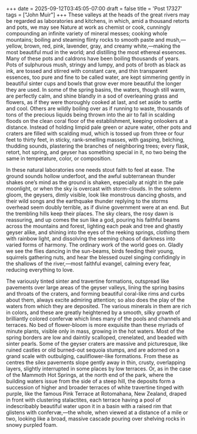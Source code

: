 +++
date = 2025-09-12T03:45:05-07:00
draft = false
title = 'Post 17327'
tags = ["John Muir"]
+++
These valleys at the heads of the great rivers may be regarded as laboratories and kitchens, in which, amid a thousand retorts and pots, we may see Nature at work as chemist or cook, cunningly compounding an infinite variety of mineral messes; cooking whole mountains; boiling and steaming flinty rocks to smooth paste and mush,—yellow, brown, red, pink, lavender, gray, and creamy white,—making the most beautiful mud in the world; and distilling the most ethereal essences. Many of these pots and caldrons have been boiling thousands of years. Pots of sulphurous mush, stringy and lumpy, and pots of broth as black as ink, are tossed and stirred with constant care, and thin transparent essences, too pure and fine to be called water, are kept simmering gently in beautiful sinter cups and bowls that grow ever more beautiful the longer they are used. In some of the spring basins, the waters, though still warm, are perfectly calm, and shine blandly in a sod of overleaning grass and flowers, as if they were thoroughly cooked at last, and set aside to settle and cool. Others are wildly boiling over as if running to waste, thousands of tons of the precious liquids being thrown into the air to fall in scalding floods on the clean coral floor of the establishment, keeping onlookers at a distance. Instead of holding limpid pale green or azure water, other pots and craters are filled with scalding mud, which is tossed up from three or four feet to thirty feet, in sticky, rank-smelling masses, with gasping, belching, thudding sounds, plastering the branches of neighboring trees; every flask, retort, hot spring, and geyser has something special in it, no two being the same in temperature, color, or composition.

In these natural laboratories one needs stout faith to feel at ease. The ground sounds hollow underfoot, and the awful subterranean thunder shakes one’s mind as the ground is shaken, especially at night in the pale moonlight, or when the sky is overcast with storm-clouds. In the solemn gloom, the geysers, dimly visible, look like monstrous dancing ghosts, and their wild songs and the earthquake thunder replying to the storms overhead seem doubly terrible, as if divine government were at an end. But the trembling hills keep their places. The sky clears, the rosy dawn is reassuring, and up comes the sun like a god, pouring his faithful beams across the mountains and forest, lighting each peak and tree and ghastly geyser alike, and shining into the eyes of the reeking springs, clothing them with rainbow light, and dissolving the seeming chaos of darkness into varied forms of harmony. The ordinary work of the world goes on. Gladly we see the flies dancing in the sun-beams, birds feeding their young, squirrels gathering nuts, and hear the blessed ouzel singing confidingly in the shallows of the river,—most faithful evangel, calming every fear, reducing everything to love.

The variously tinted sinter and travertine formations, outspread like pavements over large areas of the geyser valleys, lining the spring basins and throats of the craters, and forming beautiful coral-like rims and curbs about them, always excite admiring attention; so also does the play of the waters from which they are deposited. The various minerals in them are rich in colors, and these are greatly heightened by a smooth, silky growth of brilliantly colored confervæ which lines many of the pools and channels and terraces. No bed of flower-bloom is more exquisite than these myriads of minute plants, visible only in mass, growing in the hot waters. Most of the spring borders are low and daintily scalloped, crenelated, and beaded with sinter pearls. Some of the geyser craters are massive and picturesque, like ruined castles or old burned-out sequoia stumps, and are adorned on a grand scale with outbulging, cauliflower-like formations. From these as centres the silex pavements slope gently away in thin, crusty, overlapping layers, slightly interrupted in some places by low terraces. Or, as in the case of the Mammoth Hot Springs, at the north end of the park, where the building waters issue from the side of a steep hill, the deposits form a succession of higher and broader terraces of white travertine tinged with purple, like the famous Pink Terrace at Rotomahana, New Zealand, draped in front with clustering stalactites, each terrace having a pool of indescribably beautiful water upon it in a basin with a raised rim that glistens with confervæ,—the whole, when viewed at a distance of a mile or two, looking like a broad, massive cascade pouring over shelving rocks in snowy purpled foam.
